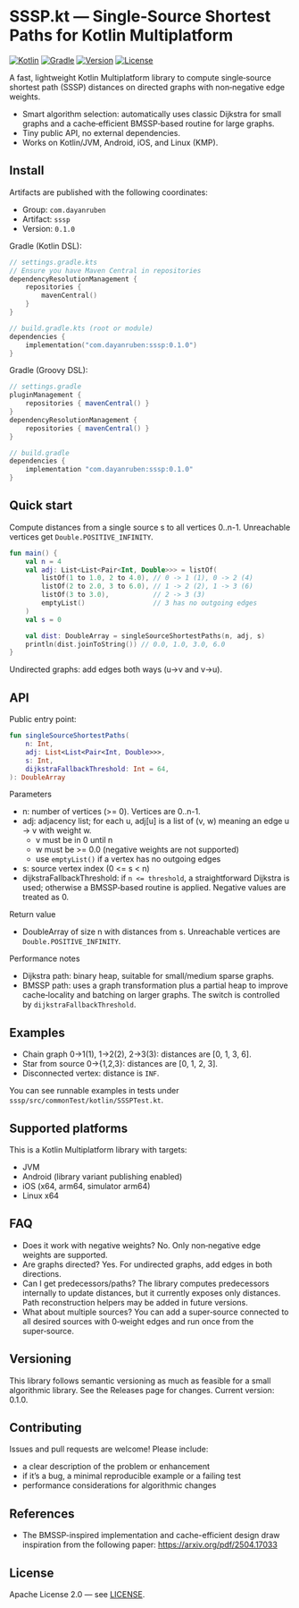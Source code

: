 # SSSP.kt — Single‑Source Shortest Paths for Kotlin Multiplatform

[![Kotlin](https://img.shields.io/badge/Kotlin-2.2.0-blue.svg?logo=kotlin)](http://kotlinlang.org)
[![Gradle](https://img.shields.io/badge/Gradle-9.0.0-blue?logo=gradle)](https://gradle.org)
[![Version](https://img.shields.io/maven-central/v/com.dayanruben/sssp)][mavenCentral]
[![License](https://img.shields.io/github/license/dayanruben/sssp-kt)][license]

A fast, lightweight Kotlin Multiplatform library to compute single‑source shortest path (SSSP) distances on directed graphs with non‑negative edge weights.

- Smart algorithm selection: automatically uses classic Dijkstra for small graphs and a cache‑efficient BMSSP‑based routine for large graphs.
- Tiny public API, no external dependencies.
- Works on Kotlin/JVM, Android, iOS, and Linux (KMP).


## Install

Artifacts are published with the following coordinates:

- Group: `com.dayanruben`
- Artifact: `sssp`
- Version: `0.1.0`

Gradle (Kotlin DSL):

```kotlin
// settings.gradle.kts
// Ensure you have Maven Central in repositories
dependencyResolutionManagement {
    repositories {
        mavenCentral()
    }
}

// build.gradle.kts (root or module)
dependencies {
    implementation("com.dayanruben:sssp:0.1.0")
}
```

Gradle (Groovy DSL):

```groovy
// settings.gradle
pluginManagement {
    repositories { mavenCentral() }
}
dependencyResolutionManagement {
    repositories { mavenCentral() }
}

// build.gradle
dependencies {
    implementation "com.dayanruben:sssp:0.1.0"
}
```


## Quick start

Compute distances from a single source s to all vertices 0..n-1. Unreachable vertices get `Double.POSITIVE_INFINITY`.

```kotlin
fun main() {
    val n = 4
    val adj: List<List<Pair<Int, Double>>> = listOf(
        listOf(1 to 1.0, 2 to 4.0), // 0 -> 1 (1), 0 -> 2 (4)
        listOf(2 to 2.0, 3 to 6.0), // 1 -> 2 (2), 1 -> 3 (6)
        listOf(3 to 3.0),           // 2 -> 3 (3)
        emptyList()                 // 3 has no outgoing edges
    )
    val s = 0

    val dist: DoubleArray = singleSourceShortestPaths(n, adj, s)
    println(dist.joinToString()) // 0.0, 1.0, 3.0, 6.0
}
```

Undirected graphs: add edges both ways (u->v and v->u).


## API

Public entry point:

```kotlin
fun singleSourceShortestPaths(
    n: Int,
    adj: List<List<Pair<Int, Double>>>,
    s: Int,
    dijkstraFallbackThreshold: Int = 64,
): DoubleArray
```

Parameters
- n: number of vertices (>= 0). Vertices are 0..n-1.
- adj: adjacency list; for each u, adj[u] is a list of (v, w) meaning an edge u -> v with weight w.
  - v must be in 0 until n
  - w must be >= 0.0 (negative weights are not supported)
  - use `emptyList()` if a vertex has no outgoing edges
- s: source vertex index (0 <= s < n)
- dijkstraFallbackThreshold: if `n <= threshold`, a straightforward Dijkstra is used; otherwise a BMSSP‑based routine is applied. Negative values are treated as 0.

Return value
- DoubleArray of size n with distances from s. Unreachable vertices are `Double.POSITIVE_INFINITY`.

Performance notes
- Dijkstra path: binary heap, suitable for small/medium sparse graphs.
- BMSSP path: uses a graph transformation plus a partial heap to improve cache‑locality and batching on larger graphs. The switch is controlled by `dijkstraFallbackThreshold`.


## Examples

- Chain graph 0→1(1), 1→2(2), 2→3(3): distances are [0, 1, 3, 6].
- Star from source 0→{1,2,3}: distances are [0, 1, 2, 3].
- Disconnected vertex: distance is `INF`.

You can see runnable examples in tests under `sssp/src/commonTest/kotlin/SSSPTest.kt`.


## Supported platforms

This is a Kotlin Multiplatform library with targets:
- JVM
- Android (library variant publishing enabled)
- iOS (x64, arm64, simulator arm64)
- Linux x64


## FAQ

- Does it work with negative weights? No. Only non‑negative edge weights are supported.
- Are graphs directed? Yes. For undirected graphs, add edges in both directions.
- Can I get predecessors/paths? The library computes predecessors internally to update distances, but it currently exposes only distances. Path reconstruction helpers may be added in future versions.
- What about multiple sources? You can add a super‑source connected to all desired sources with 0‑weight edges and run once from the super‑source.


## Versioning

This library follows semantic versioning as much as feasible for a small algorithmic library. See the Releases page for changes. Current version: 0.1.0.


## Contributing

Issues and pull requests are welcome! Please include:
- a clear description of the problem or enhancement
- if it’s a bug, a minimal reproducible example or a failing test
- performance considerations for algorithmic changes


## References

- The BMSSP-inspired implementation and cache-efficient design draw inspiration from the following paper: https://arxiv.org/pdf/2504.17033

## License

Apache License 2.0 — see [LICENSE](LICENSE).

[mavenCentral]: https://search.maven.org/artifact/com.dayanruben/sssp
[license]: LICENSE